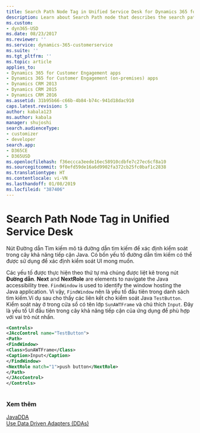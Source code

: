 ```yaml
---
title: Search Path Node Tag in Unified Service Desk for Dynamics 365 for Customer Engagement apps| MicrosoftDocs
description: Learn about Search Path node that describes the search path to identify the control in the Java accessibility tree.
ms.custom:
- dyn365-USD
ms.date: 08/23/2017
ms.reviewer: ''
ms.service: dynamics-365-customerservice
ms.suite: ''
ms.tgt_pltfrm: ''
ms.topic: article
applies_to:
- Dynamics 365 for Customer Engagement apps
- Dynamics 365 for Customer Engagement (on-premises) apps
- Dynamics CRM 2013
- Dynamics CRM 2015
- Dynamics CRM 2016
ms.assetid: 31b95b66-c66b-4b84-b74c-941d18dac910
caps.latest.revision: 5
author: kabala123
ms.author: kabala
manager: shujoshi
search.audienceType:
- customizer
- developer
search.app:
- D365CE
- D365USD
ms.openlocfilehash: f36eccca3eede16ec58910cdbfe7c27ec6cf8a10
ms.sourcegitcommit: 9f0efd59de16a6d9902fa372cb25fc0baf1c2838
ms.translationtype: HT
ms.contentlocale: vi-VN
ms.lasthandoff: 01/08/2019
ms.locfileid: "387406"
---
```

# <a name="search-path-node-tag-in-unified-service-desk"></a>Search Path Node Tag in Unified Service Desk
Nút Đường dẫn Tìm kiếm mô tả đường dẫn tìm kiếm để xác định kiểm soát trong cây khả năng tiếp cận Java. Có bốn yếu tố đường dẫn tìm kiếm có thể được sử dụng để xác định kiểm soát UI mong muốn.  
  
 Các yếu tố được thực hiện theo thứ tự mà chúng được liệt kê trong nút **Đường dẫn**. **Next** and **NextRole** are elements to navigate the Java accessibility tree. `FindWindow` is used to identify the window hosting the Java application. Vì vậy, `FindWindow` nên là yếu tố đầu tiên trong danh sách tìm kiếm.Ví dụ sau cho thấy các liên kết cho kiểm soát Java `TestButton`. Kiểm soát này ở trong cửa sổ có tên lớp `SunAWTFrame` và chú thích `Input`. Đây là yếu tố UI đầu tiên trong cây khả năng tiếp cận của ứng dụng để phù hợp với vai trò nút nhấn.  
  
```xml  
<Controls>  
<JAccControl name="TestButton">  
<Path>  
<FindWindow>  
<Class>SunAWTFrame</Class>  
<Caption>Input</Caption>  
</FindWindow>  
<NextRole match="1">push button</NextRole>  
</Path>  
</JAccControl>  
</Controls>  
  
```  
  
### <a name="see-also"></a>Xem thêm  
 [JavaDDA](../unified-service-desk/javadda.md)   
 [Use Data Driven Adapters (DDAs)](../unified-service-desk/use-data-driven-adapters-ddas.md)
